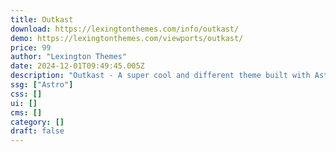 ```yaml
---
title: Outkast
download: https://lexingtonthemes.com/info/outkast/
demo: https://lexingtonthemes.com/viewports/outkast/
price: 99
author: "Lexington Themes"
date: 2024-12-01T09:49:45.005Z
description: "Outkast - A super cool and different theme built with Astrojs and Talwind CSS for your agency or studio"
ssg: ["Astro"]
css: []
ui: []
cms: []
category: []
draft: false
---
```

